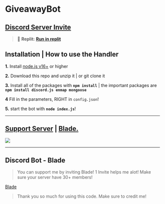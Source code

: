 # GiveawayBot

## [**Discord Server Invite**](https://discord.gg/GudQ2PkyGk)
> 🎉 **Replit:** [**Run in replit**](https://github.com/ZenNotFound/Advanced-Giveaway-Bot#replit)

## Installation | How to use the Handler

 **1.** Install [node.js v16+](https://nodejs.org/) or higher

 **2.** Download this repo and unzip it    |    or git clone it

 **3.** Install all of the packages with **`npm install`**     |  the important packages are   **`npm install discord.js enmap mongoose`**

 **4** Fill in the parameters, RIGHT in `config.json`!

 **5.** start the bot with **`node index.js`**!
  
***

## [Support Server](https://discord.gg/GudQ2PkyG) | [Blade.](https://discord.com/api/oauth2/authorize?client_id=932915599141662840&permissions=2113268983&scope=bot%20applications.commands)
<a href="https://discord.gg/GudQ2PkyG)"><img src="https://discord.com/api/guilds/926774781536268318/widget.png?style=banner2"></a>

***

## Discord Bot - Blade

> You can support me by inviting Blade! 1 Invite helps me alot! Make sure your server have 30+ members!

[Blade](https://discord.com/api/oauth2/authorize?client_id=932915599141662840&permissions=2113268983&scope=bot%20applications.commands)

> Thank you so much for using this code. Make sure to credit me!
